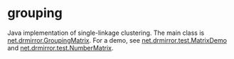 # grouping
Java implementation of single-linkage clustering. The main class is [net.drmirror.GroupingMatrix](src/net/drmirror/GroupingMatrix.java). For a demo, see [net.drmirror.test.MatrixDemo](src/net/drmirror/test/MatrixDemo.java) and [net.drmirror.test.NumberMatrix](src/net/drmirror/test/NumberMatrix.java). 
